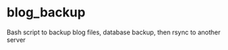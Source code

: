 blog_backup
===========

Bash script to backup blog files, database backup, then rsync to another server
